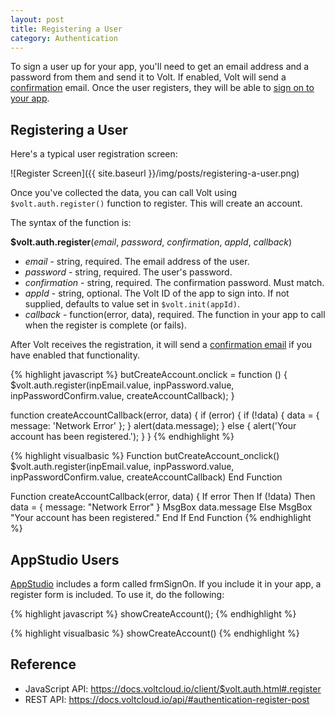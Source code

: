 ```yaml
---
layout: post
title: Registering a User
category: Authentication
---
```


To sign a user up for your app, you'll need to get an email address and a password from them and send it to Volt. If enabled, Volt will send a [confirmation](/authentication/user-confirmation/) email. Once the user registers, they will be able to [sign on to your app](/authentication/logging-in-and-out/).

## Registering a User

Here's a typical user registration screen:

![Register Screen]({{ site.baseurl }}/img/posts/registering-a-user.png)

Once you've collected the data, you can call Volt using `$volt.auth.register()` function to register. This will create an account.

The syntax of the function is:

**$volt.auth.register**(*email*, *password*, *confirmation*, *appId*, *callback*)

* *email* - string, required. The email address of the user.
* *password* - string, required. The user's password.
* *confirmation* - string, required. The confirmation password. Must match.
* *appId* - string, optional. The Volt ID of the app to sign into. If not supplied, defaults to value set in `$volt.init(appId)`.
* *callback* - function(error, data), required. The function in your app to call when the register is complete (or fails).

After Volt receives the registration, it will send a [confirmation email](/authentication/user-confirmation/) if you have enabled that functionality.

<div class="code-tabs" data-languages="JavaScript,BASIC">

{% highlight javascript %}
butCreateAccount.onclick = function () {
  $volt.auth.register(inpEmail.value, inpPassword.value, inpPasswordConfirm.value, createAccountCallback);
}

function createAccountCallback(error, data) {
  if (error) {
    if (!data) {
      data = { message: 'Network Error' };
    }
    alert(data.message);
  } else {
    alert('Your account has been registered.');
  }
}
{% endhighlight %}

{% highlight visualbasic %}
Function butCreateAccount_onclick() 
  $volt.auth.register(inpEmail.value, inpPassword.value, inpPasswordConfirm.value, createAccountCallback)
End Function

Function createAccountCallback(error, data) {
  If error Then
    If (!data) Then data = { message: "Network Error" }
    MsgBox data.message
  Else
    MsgBox "Your account has been registered."
  End If
End Function
{% endhighlight %}

</div>

## AppStudio Users

[AppStudio](https://www.nsbasic.com/) includes a form called frmSignOn. If you include it in your app, a register form is included. To use it, do the following:

<div class="code-tabs" data-languages="JavaScript,BASIC">

{% highlight javascript %}
showCreateAccount();
{% endhighlight %}

{% highlight visualbasic %}
showCreateAccount()
{% endhighlight %}

</div>

## Reference

* JavaScript API: https://docs.voltcloud.io/client/$volt.auth.html#.register
* REST API: https://docs.voltcloud.io/api/#authentication-register-post
